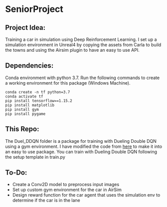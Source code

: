 # SeniorProject

## Project Idea:
Training a car in simulation using Deep Reinforcement Learning. I set up a simulation environment in Unreal4 by copying the assets from Carla to build the towns and using the Airsim plugin to have an easy to use API.

## Dependencies:
Conda environment with python 3.7. Run the following commands to create a working environment for this package (Windows Machine).
```
conda create -n tf python=3.7
conda activate tf
pip install tensorflow==1.15.2
pip install matplotlib
pip install gym
pip install pygame
```

## This Repo:
The Duel_DDQN folder is a package for training with Dueling Double DQN using a gym environment. I have modified the code from [here](https://github.com/ChuaCheowHuan/reinforcement_learning/blob/master/DQN_variants/duel_DDQN/duelling_DDQN_cartpole.ipynb) to make it into an easy to use package. You can train with Dueling Double DQN following the setup template in train.py

## To-Do:
- Create a Conv2D model to preprocess input images
- Set up custom gym environment for the car in AirSim 
- Design reward function for the car agent that uses the simulation env to determine if the car is in the lane
